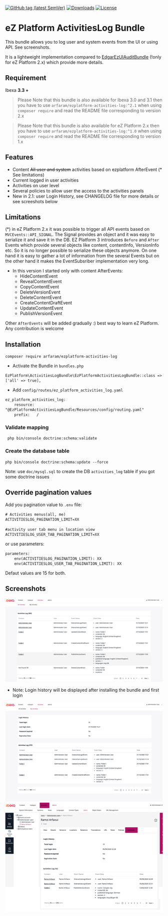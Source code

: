 [![GitHub tag (latest SemVer)](https://img.shields.io/github/v/tag/arfaram/ezplatform-activities-log?style=flat-square&color=blue)](https://github.com/arfaram/ezplatform-activities-log/tags)
[![Downloads](https://img.shields.io/packagist/dt/arfaram/ezplatform-activities-log?style=flat-square&color=blue)](https://packagist.org/packages/arfaram/ezplatform-activities-log)
[![License](https://img.shields.io/packagist/l/arfaram/ezplatform-activities-log.svg?style=flat-square&color=blue)](https://github.com/arfaram/ezplatform-activities-log/blob/master/LICENSE)

# eZ Platform ActivitiesLog Bundle

This bundle allows you to log user and system events from the UI or using API. See screenshots.

It is a lightweight implementation compared to [EdgarEzUIAuditBundle](https://github.com/noodle69/EdgarEzUIAuditBundle) (!only for eZ Platform 2.x) which provide more details. 

## Requirement

Ibexa **3.3 +**

>Please Note that this bundle is also available for Ibexa 3.0 and 3.1 then you have to use `arfaram/ezplatform-activities-log:^2.1` when using `composer require` and read the README file corresponding to version 2.x 

>Please Note that this bundle is also available for eZ Platform 2.x then you have to use `arfaram/ezplatform-activities-log:^1.0` when using `composer require` and read the README file corresponding to version 1.x 

## Features

- Content ~~All user and system~~ activities based on ezplatform AfterEvent (* See limitations)
- Current logged in user activities
- Activities on user level
- Several policies to allow user the access to the activities panels
- New in 2.1: user Login History, see CHANGELOG file for more details or see screeshots below


## Limitations
(*) in eZ Platform 2.x it was possible to trigger all API events based on `MVCEvents::API_SIGNAL`. The Signal provides an object and it was easy to serialize it and save it in the DB. EZ Platform 3 introduces `Before` and `After` Events which provide several objects like content, contentInfo, VersionInfo etc. So it is no longer possible to serialize these objects anymore. On one hand it is easy to gather a lot of information from the several Events but on the other hand it makes the EventSubsriber implementation very long.

- In this version I started only with content AfterEvents:
    - HideContentEvent
    - RevealContentEvent
    - CopyContentEvent
    - DeleteVersionEvent
    - DeleteContentEvent
    - CreateContentDraftEvent
    - UpdateContentEvent
    - PublishVersionEvent

Other `AfterEvents` will be added gradually :) best way to learn eZ Platform. Any contribution is welcome
 
## Installation

```
composer require arfaram/ezplatform-activities-log
```

- Activate the Bundle in `bundles.php`

```
EzPlatform\ActivitiesLogBundle\EzPlatformActivitiesLogBundle::class => ['all' => true],
```

- Add `config/routes/ez_platform_activities_log.yaml`  

```
ez_platform_activities_log:
    resource: "@EzPlatformActivitiesLogBundle/Resources/config/routing.yaml"
    prefix:   /
```

### Validate mapping
```
 php bin/console doctrine:schema:validate
```

### Create the database table

```
php bin/console doctrine:schema:update --force
```

Note: use `doc/mysql.sql` to create the DB `activities_log` table if you got some doctrine issues 

## Override pagination values

Add you pagination value to `.env` file:

```
# Activities menus(all, me)
ACTIVITIESLOG_PAGINATION_LIMIT=XX

#activity user tab menu in location view
ACTIVITIESLOG_USER_TAB_PAGINATION_LIMIT=XX
```

or use parameters:

```
parameters:
    env(ACTIVITIESLOG_PAGINATION_LIMIT): XX
    env(ACTIVITIESLOG_USER_TAB_PAGINATION_LIMIT): XX
```

Defaut values are 15 for both.

## Screenshots

<img src="doc/all_activities_.png" />

- Note: Login history will be displayed after installing the bundle and first login

<img src="doc/my_activities_.png" />


<img src="doc/user_activities_.png" />

